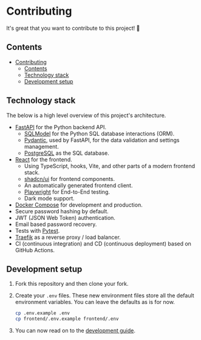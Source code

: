 # Contributing

It's great that you want to contribute to this project! 🎉

## Contents

- [Contributing](#contributing)
  - [Contents](#contents)
  - [Technology stack](#technology-stack)
  - [Development setup](#development-setup)

## Technology stack

The below is a high level overview of this project's architecture.

- [FastAPI](https://fastapi.tiangolo.com/) for the Python backend API.
  - [SQLModel](https://sqlmodel.tiangolo.com) for the Python SQL database interactions (ORM).
  - [Pydantic](https://docs.pydantic.dev), used by FastAPI, for the data validation and settings management.
  - [PostgreSQL](https://www.postgresql.org) as the SQL database.
- [React](https://react.dev) for the frontend.
  - Using TypeScript, hooks, Vite, and other parts of a modern frontend stack.
  - [shadcn/ui](https://ui.shadcn.com/docs) for frontend components.
  - An automatically generated frontend client.
  - [Playwright](https://playwright.dev) for End-to-End testing.
  - Dark mode support.
- [Docker Compose](https://www.docker.com) for development and production.
- Secure password hashing by default.
- JWT (JSON Web Token) authentication.
- Email based password recovery.
- Tests with [Pytest](https://pytest.org).
- [Traefik](https://traefik.io) as a reverse proxy / load balancer.
- CI (continuous integration) and CD (continuous deployment) based on GitHub Actions.

## Development setup

1. Fork this repository and then clone your fork.

2. Create your `.env` files. These new environment files store all the default environment variables. You can leave the defaults as is for now.

    ```bash
    cp .env.example .env
    cp frontend/.env.example frontend/.env
    ```

3. You can now read on to the [development guide](docs/development.md).
